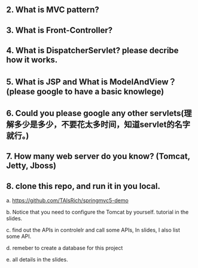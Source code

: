 
## 2.  What is MVC pattern?
## 3.  What is Front-Controller? 
## 4.  What is DispatcherServlet? please decribe how it works.
## 5.  What is JSP and What is ModelAndView？(please google to have a basic knowlege)
## 6.  Could you please google any other servlets(理解多少是多少，不要花太多时间，知道servlet的名字就行。)
## 7. How many web server do you know? (Tomcat, Jetty, Jboss)
## 8.  clone this repo, and run it in you local.
a. https://github.com/TAIsRich/springmvc5-demo

b. Notice that you need to configure the Tomcat by yourself. tutorial in 
the slides.

c.  find out the APIs in controlelr and call some APIs, In slides, I also list 
some API.

d.  remeber to create a database for this project

e.  all details in the slides.
 
